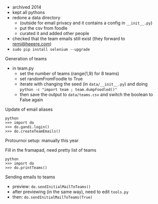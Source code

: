 

- archived 2014
- kept all pythons
- redone a data directory
  - (outside for email privacy and it contains a config in `__init__.py`)
  - put the csv from foodle
  - curated it and added other people
- checked that the team emails still exist (they forward to remi@heeere.com)
- `sudo pip install selenium --upgrade`

Generation of teams

- in team.py
  - set the number of teams (range(1,9) for 8 teams)
  - set randomFromFoodle to True
  - iterate with changing the seed (in `data/__init__.py`) and doing `python -c "import team ; team.dumpFoodled()"`
  - then save the output to `data/teams.csv` and switch the boolean to False again

Update of email aliases

```
python
>>> import do
>>> do.gandi.login()
>>> do.createTeamEmails()
```

Protournoi setup: manually this year

Fill in the framapad, need pretty list of teams

```
python
>>> import do
>>> do.printTeams()
```

Sending emails to teams

- preview: `do.sendInitialMailToTeams()`
- after previewing (in the same way), need to edit `tools.py`
- then: `do.sendInitialMailToTeams(True)`


